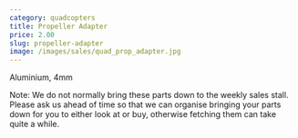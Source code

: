 ```yaml
---
category: quadcopters
title: Propeller Adapter
price: 2.00
slug: propeller-adapter
image: /images/sales/quad_prop_adapter.jpg
---
```

Aluminium, 4mm

Note: We do not normally bring these parts down to the weekly sales stall. Please ask us ahead of time so that we can organise bringing your parts down for you to either look at or buy, otherwise fetching them can take quite a while.
